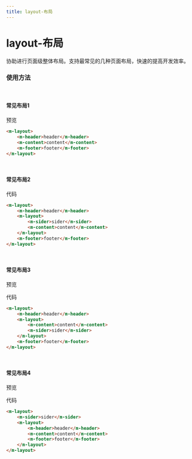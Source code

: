 ```yaml
---
title: layout-布局
---
```

# layout-布局
协助进行页面级整体布局。支持最常见的几种页面布局，快速的提高开发效率。
### 使用方法

<br>

#### 常见布局1
预览
<br>

<ClientOnly>
<layout-demo1></layout-demo1>
</ClientOnly>

```html
<m-layout>
    <m-header>header</m-header>
    <m-content>content</m-content>
    <m-footer>footer</m-footer>
</m-layout>
```
<br>

#### 常见布局2

<ClientOnly>
<layout-demo2></layout-demo2>
</ClientOnly>

代码

```html
<m-layout>
    <m-header>header</m-header>
    <m-layout>
        <m-sider>sider</m-sider>
        <m-content>content</m-content>
    </m-layout>
    <m-footer>footer</m-footer>
</m-layout>
```
<br>

#### 常见布局3
预览
<br>

<ClientOnly>
<layout-demo3></layout-demo3>
</ClientOnly>

代码

```html
<m-layout>
    <m-header>header</m-header>
    <m-layout>
        <m-content>content</m-content>
        <m-sider>sider</m-sider>  
    </m-layout>
    <m-footer>footer</m-footer>
</m-layout>
```
<br>

#### 常见布局4
预览
<br>

<ClientOnly>
<layout-demo4></layout-demo4>
</ClientOnly>

代码

```html
<m-layout>
    <m-sider>sider</m-sider>
    <m-layout>
        <m-header>header</m-header>
        <m-content>content</m-content>
        <m-footer>footer</m-footer>
    </m-layout>
</m-layout>
```